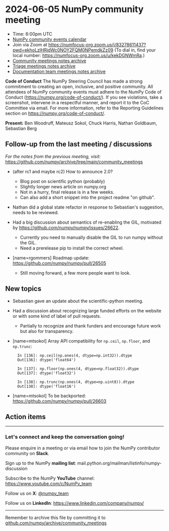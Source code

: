 # 2024-06-05 NumPy community meeting

- Time: 6:00pm UTC
- [NumPy community events calendar](https://scientific-python.org/calendars/)
- Join via Zoom at https://numfocus-org.zoom.us/j/83278611437?pwd=ekhoLzlHRjdWc0NOY2FQM0NPemdkZz09 (To dial in, find your local number: https://numfocus-org.zoom.us/u/kekDGNWmRa.)
- [Community meetings notes archive](https://github.com/numpy/archive/tree/main/community_meetings)
- [Triage meetings notes archive](https://github.com/numpy/archive/tree/master/triage_meetings)
- [Documentation team meetings notes archive](https://github.com/numpy/archive/tree/main/docs_team_meetings)

**Code of Conduct**
The NumPy Steering Council has made a strong commitment to creating an open, inclusive, and positive community. 
All attendees of NumPy community events must adhere to the NumPy Code of Conduct (https://numpy.org/code-of-conduct/). 
If you see violations, take a screenshot, intervene in a respectful manner, and report it to the CoC Committee via email. For more information, refer to the Reporting Guidelines section on https://numpy.org/code-of-conduct/.

**Present:** Ben Woodruff, Mateusz Sokol, Chuck Harris, Nathan Goldbaum, Sebastian Berg

## Follow-up from the last meeting / discussions

_For the notes from the previous meeting, visit:_ https://github.com/numpy/archive/tree/main/community_meetings

- (after rc1 and maybe rc2) How to announce 2.0?
  - Blog post on scientific python (probably)
  - Slightly longer news article on numpy.org
  - Not in a hurry, final release is in a few weeks.
  - Can also add a short snippet into the project readme "on github".

- Nathan did a global state refactor in response to Sebastian's suggestion, needs to be reviewed.

- Had a big discussion about semantics of re-enabling the GIL, motivated by https://github.com/numpy/numpy/issues/26622.
    * Currently you need to manually disable the GIL to run numpy without the GIL.
    * Need a prerelease pip to install the correct wheel.

- [name=rgommers] Roadmap update: https://github.com/numpy/numpy/pull/26505
    * Still moving forward, a few more people want to look.


## New topics

- Sebastian gave an update about the scientific-python meeting.

- Had a discussion about recognizing large funded efforts on the website or with some kind of label of pull requests.
    - Partially to recognize and thank funders and encourage future work but also for transparency. 

- [name=mtsokol] Array API compatibility for `np.ceil`, `np.floor`, and `np.trunc`:
  ```
    In [136]: np.ceil(np.ones(4, dtype=np.int32)).dtype
    Out[136]: dtype('float64')

    In [137]: np.floor(np.ones(4, dtype=np.float32)).dtype
    Out[137]: dtype('float32')

    In [138]: np.trunc(np.ones(4, dtype=np.uint8)).dtype
    Out[138]: dtype('float16')
  ```
- [name=mtsokol] To be backported: https://github.com/numpy/numpy/pull/26603


## Action items



---

### Let's connect and keep the conversation going!
Please enquire in a meeting or via email how to join the NumPy contributor community on **Slack**.

Sign up to the NumPy **mailing list**: mail.python.org/mailman/listinfo/numpy-discussion

Subscribe to the NumPy **YouTube** channel: https://www.youtube.com/c/NumPy_team

Follow us on **X**: [@numpy_team](https://twitter.com/numpy_team)

Follow us on **LinkedIn**: https://www.linkedin.com/company/numpy/

---
Remember to archive this file by committing it to [github.com/numpy/archive/community_meetings](https://github.com/numpy/archive/tree/main/community_meetings)
